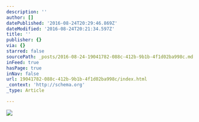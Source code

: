 ```yaml
---
description: ''
author: []
datePublished: '2016-08-24T20:29:46.869Z'
dateModified: '2016-08-24T20:21:34.597Z'
title: ''
publisher: {}
via: {}
starred: false
sourcePath: _posts/2016-08-24-19041782-088c-412b-9b1b-4f1d02ba998c.md
inFeed: true
hasPage: true
inNav: false
url: 19041782-088c-412b-9b1b-4f1d02ba998c/index.html
_context: 'http://schema.org'
_type: Article

---
```

![](https://the-grid-user-content.s3-us-west-2.amazonaws.com/d2d70615-cb08-4fae-9805-5a716172129a.jpg)